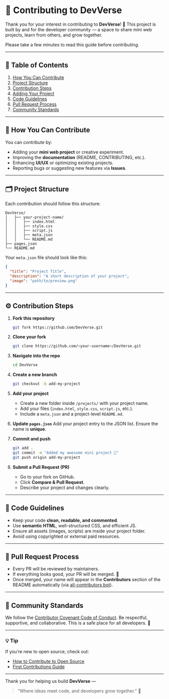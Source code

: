 # 🤝 Contributing to DevVerse

Thank you for your interest in contributing to **DevVerse**! 💫
This project is built by and for the developer community — a space to share mini web projects, learn from others, and grow together.

Please take a few minutes to read this guide before contributing.

---

## 🧭 Table of Contents

1. [How You Can Contribute](#how-you-can-contribute)
2. [Project Structure](#project-structure)
3. [Contribution Steps](#contribution-steps)
4. [Adding Your Project](#adding-your-project)
5. [Code Guidelines](#code-guidelines)
6. [Pull Request Process](#pull-request-process)
7. [Community Standards](#community-standards)

---

## 🚀 How You Can Contribute

You can contribute by:

* Adding your **mini web project** or creative experiment.
* Improving the **documentation** (README, CONTRIBUTING, etc.).
* Enhancing **UI/UX** or optimizing existing projects.
* Reporting bugs or suggesting new features via **Issues**.

---

## 🗂 Project Structure

Each contribution should follow this structure:

```
DevVerse/
│   ├── your-project-name/
│   │   ├── index.html
│   │   ├── style.css
│   │   ├── script.js
│   │   ├── meta.json
│   │   └── README.md
├── pages.json
└── README.md
```

Your `meta.json` file should look like this:

```json
{
  "title": "Project Title",
  "description": "A short description of your project",
  "image": "path/to/preview.png"
}
```

---

## ⚙️ Contribution Steps

1. **Fork this repository**

   ```bash
   git fork https://github.com/DevVerse.git
   ```

2. **Clone your fork**

   ```bash
   git clone https://github.com/<your-username>/DevVerse.git
   ```

3. **Navigate into the repo**

   ```bash
   cd DevVerse
   ```

4. **Create a new branch**

   ```bash
   git checkout -b add-my-project
   ```

5. **Add your project**

   * Create a new folder inside `/projects/` with your project name.
   * Add your files (`index.html`, `style.css`, `script.js`, etc.).
   * Include a `meta.json` and a project-level `README.md`.

6. **Update `pages.json`**
   Add your project entry to the JSON list. Ensure the name is **unique**.

7. **Commit and push**

   ```bash
   git add .
   git commit -m "Added my awesome mini project 🚀"
   git push origin add-my-project
   ```

8. **Submit a Pull Request (PR)**

   * Go to your fork on GitHub.
   * Click **Compare & Pull Request**.
   * Describe your project and changes clearly.

---

## 🧩 Code Guidelines

* Keep your code **clean, readable, and commented**.
* Use **semantic HTML**, well-structured CSS, and efficient JS.
* Ensure all assets (images, scripts) are inside your project folder.
* Avoid using copyrighted or external paid resources.

---

## 🧾 Pull Request Process

* Every PR will be reviewed by maintainers.
* If everything looks good, your PR will be merged. 🎉
* Once merged, your name will appear in the **Contributors** section of the README automatically (via [all-contributors bot](https://allcontributors.org)).

---

## 🌱 Community Standards

We follow the [Contributor Covenant Code of Conduct](https://www.contributor-covenant.org/).
Be respectful, supportive, and collaborative. This is a safe place for all developers. 💙

---

### 💡 Tip

If you’re new to open source, check out:

* [How to Contribute to Open Source](https://opensource.guide/how-to-contribute/)
* [First Contributions Guide](https://github.com/firstcontributions/first-contributions)

---

Thank you for helping us build **DevVerse** —

> “Where ideas meet code, and developers grow together.” 🚀

